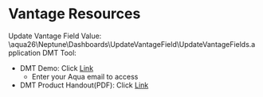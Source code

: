 # Vantage Resources
Update Vantage Field Value: \\aqua26\Neptune\Dashboards\UpdateVantageField\UpdateVantageFields.application
DMT Tool:
- DMT Demo: Click <a href="https://www.epicor.com/en-us/virtual-tours/dmt-demo-ens/dmt%20demo%20content/" target="_blank">Link</a>
  - Enter your Aqua email to access
- DMT Product Handout(PDF): Click <a href="https://github.com/aquaaerobicsystem/Vantage/blob/master/Files/Epicor-ERP-Data-Migration-Tools-FS-ENS%20(4).pdf" target="_blank">Link</a>

